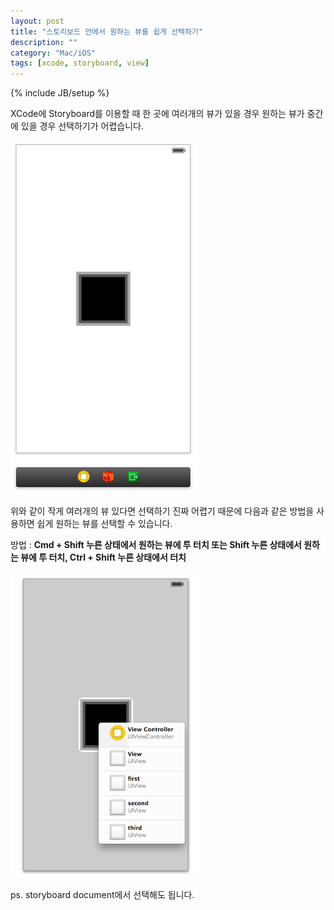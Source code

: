 ```yaml
---
layout: post
title: "스토리보드 안에서 원하는 뷰를 쉽게 선택하기"
description: ""
category: "Mac/iOS"
tags: [xcode, storyboard, view]
---
```

{% include JB/setup %}

XCode에 Storyboard를 이용할 때 한 곳에 여러개의 뷰가 있을 경우 원하는 뷰가 중간에 있을 경우 선택하기가 어렵습니다. 

<img src="/../../../../image/2014/08/default_storyboard.png" alt="default_storyboard" style="width: 300px;"/><br/>

위와 같이 작게 여러개의 뷰 있다면 선택하기 진짜 어렵기 때문에 다음과 같은 방법을 사용하면 쉽게 원하는 뷰를 선택할 수 있습니다.

방법 : **Cmd + Shift 누른 상태에서 원하는 뷰에 투 터치 또는 Shift 누른 상태에서 원하는 뷰에 투 터치, Ctrl + Shift 누른 상태에서 터치**

<img src="/../../../../image/2014/08/select_view_in_stroyboard.png" alt="select_view_in_stroyboard" style="width: 300px;"/><br/>

ps. storyboard document에서 선택해도 됩니다.